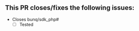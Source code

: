 [//]: # (Thanks for opening this pull request! Before you proceed please make sure that you've an issue that explains what this pull request will do.
         Make sure that all your commits link to this issue e.g. "My commit \(bunq/sdk_php#<issue nr>\)".
         If this pull request is changing files that are located in "src/Model/Generated" then this pull request will be closed as these files must/can only be changed on bunq's side.)
         
## This PR closes/fixes the following issues:
[//]: # (If for some reason your pull request does not require a test case you can just mark this box as checked and explain why it should not require a test case.)
 - Closes bunq/sdk_php#
    - [ ] Tested
